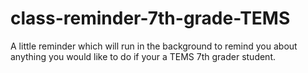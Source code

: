 # class-reminder-7th-grade-TEMS
A little reminder which will run in the background to remind you about anything you would like to do if your a TEMS 7th grader student.
